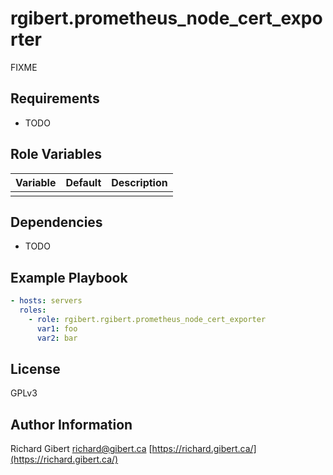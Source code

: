 # rgibert.prometheus_node_cert_exporter

FIXME

## Requirements

- TODO

## Role Variables

| Variable | Default | Description |
|----------|---------|-------------|
| | | |

## Dependencies

- TODO

## Example Playbook

```yaml
- hosts: servers
  roles:
    - role: rgibert.rgibert.prometheus_node_cert_exporter
      var1: foo
      var2: bar
```

## License

GPLv3

## Author Information

Richard Gibert
[richard@gibert.ca](mailto:richard@gibert.ca)
[https://richard.gibert.ca/](https://richard.gibert.ca/)